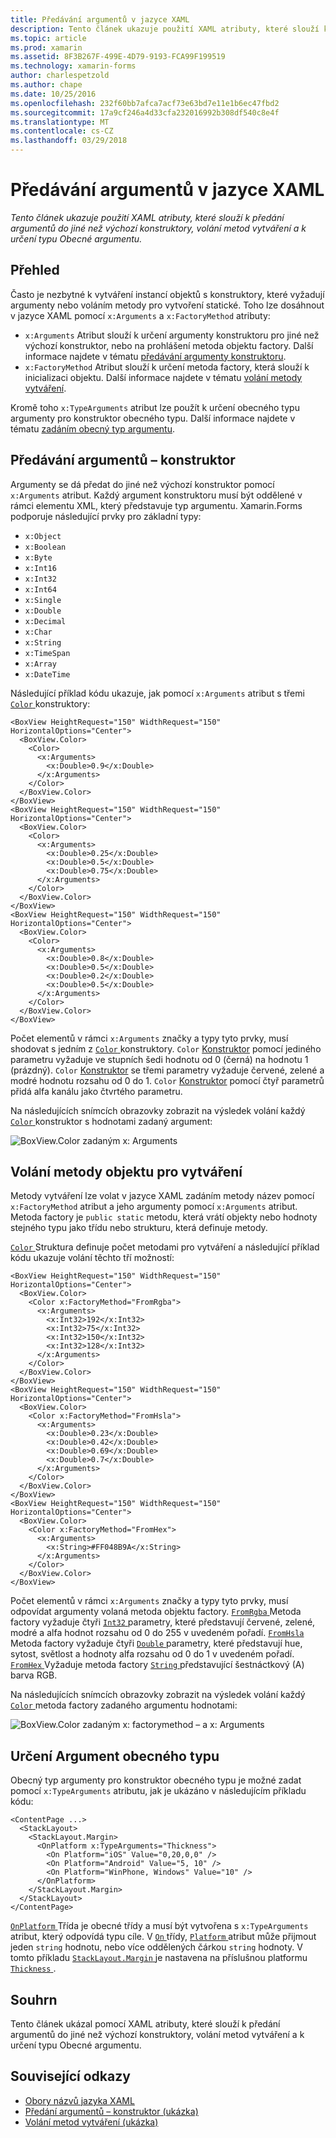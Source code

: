 ```yaml
---
title: Předávání argumentů v jazyce XAML
description: Tento článek ukazuje použití XAML atributy, které slouží k předání argumentů do jiné než výchozí konstruktory, volání metod vytváření a k určení typu Obecné argumentu.
ms.topic: article
ms.prod: xamarin
ms.assetid: 8F3B267F-499E-4D79-9193-FCA99F199519
ms.technology: xamarin-forms
author: charlespetzold
ms.author: chape
ms.date: 10/25/2016
ms.openlocfilehash: 232f60bb7afca7acf73e63bd7e11e1b6ec47fbd2
ms.sourcegitcommit: 17a9cf246a4d33cfa232016992b308df540c8e4f
ms.translationtype: MT
ms.contentlocale: cs-CZ
ms.lasthandoff: 03/29/2018
---
```

# <a name="passing-arguments-in-xaml"></a>Předávání argumentů v jazyce XAML

_Tento článek ukazuje použití XAML atributy, které slouží k předání argumentů do jiné než výchozí konstruktory, volání metod vytváření a k určení typu Obecné argumentu._

## <a name="overview"></a>Přehled

Často je nezbytné k vytváření instancí objektů s konstruktory, které vyžadují argumenty nebo voláním metody pro vytvoření statické. Toho lze dosáhnout v jazyce XAML pomocí `x:Arguments` a `x:FactoryMethod` atributy:

- `x:Arguments` Atribut slouží k určení argumenty konstruktoru pro jiné než výchozí konstruktor, nebo na prohlášení metoda objektu factory. Další informace najdete v tématu [předávání argumenty konstruktoru](#constructor_arguments).
- `x:FactoryMethod` Atribut slouží k určení metoda factory, která slouží k inicializaci objektu. Další informace najdete v tématu [volání metody vytváření](#factory_methods).

Kromě toho `x:TypeArguments` atribut lze použít k určení obecného typu argumenty pro konstruktor obecného typu. Další informace najdete v tématu [zadáním obecný typ argumentu](#generic_type_arguments).

<a name="constructor_arguments" />

## <a name="passing-constructor-arguments"></a>Předávání argumentů – konstruktor

Argumenty se dá předat do jiné než výchozí konstruktor pomocí `x:Arguments` atribut. Každý argument konstruktoru musí být oddělené v rámci elementu XML, který představuje typ argumentu. Xamarin.Forms podporuje následující prvky pro základní typy:

- `x:Object`
- `x:Boolean`
- `x:Byte`
- `x:Int16`
- `x:Int32`
- `x:Int64`
- `x:Single`
- `x:Double`
- `x:Decimal`
- `x:Char`
- `x:String`
- `x:TimeSpan`
- `x:Array`
- `x:DateTime`

Následující příklad kódu ukazuje, jak pomocí `x:Arguments` atribut s třemi [ `Color` ](https://developer.xamarin.com/api/type/Xamarin.Forms.Color/) konstruktory:

```xaml
<BoxView HeightRequest="150" WidthRequest="150" HorizontalOptions="Center">
  <BoxView.Color>
    <Color>
      <x:Arguments>
        <x:Double>0.9</x:Double>
      </x:Arguments>
    </Color>
  </BoxView.Color>
</BoxView>
<BoxView HeightRequest="150" WidthRequest="150" HorizontalOptions="Center">
  <BoxView.Color>
    <Color>
      <x:Arguments>
        <x:Double>0.25</x:Double>
        <x:Double>0.5</x:Double>
        <x:Double>0.75</x:Double>
      </x:Arguments>
    </Color>
  </BoxView.Color>
</BoxView>
<BoxView HeightRequest="150" WidthRequest="150" HorizontalOptions="Center">
  <BoxView.Color>
    <Color>
      <x:Arguments>
        <x:Double>0.8</x:Double>
        <x:Double>0.5</x:Double>
        <x:Double>0.2</x:Double>
        <x:Double>0.5</x:Double>
      </x:Arguments>
    </Color>
  </BoxView.Color>
</BoxView>
```

Počet elementů v rámci `x:Arguments` značky a typy tyto prvky, musí shodovat s jedním z [ `Color` ](https://developer.xamarin.com/api/type/Xamarin.Forms.Color/) konstruktory. `Color` [Konstruktor](https://developer.xamarin.com/api/constructor/Xamarin.Forms.Color.Color/p/System.Double/) pomocí jediného parametru vyžaduje ve stupních šedi hodnotu od 0 (černá) na hodnotu 1 (prázdný). `Color` [Konstruktor](https://developer.xamarin.com/api/constructor/Xamarin.Forms.Color.Color/p/System.Double/System.Double/System.Double/) se třemi parametry vyžaduje červené, zelené a modré hodnotu rozsahu od 0 do 1. `Color` [Konstruktor](https://developer.xamarin.com/api/constructor/Xamarin.Forms.Color.Color/p/System.Double/System.Double/System.Double/System.Double/) pomocí čtyř parametrů přidá alfa kanálu jako čtvrtého parametru.

Na následujících snímcích obrazovky zobrazit na výsledek volání každý [ `Color` ](https://developer.xamarin.com/api/type/Xamarin.Forms.Color/) konstruktor s hodnotami zadaný argument:

![](passing-arguments-images/passing-arguments.png "BoxView.Color zadaným x: Arguments")

<a name="factory_methods" />

## <a name="calling-factory-methods"></a>Volání metody objektu pro vytváření

Metody vytváření lze volat v jazyce XAML zadáním metody název pomocí `x:FactoryMethod` atribut a jeho argumenty pomocí `x:Arguments` atribut. Metoda factory je `public static` metodu, která vrátí objekty nebo hodnoty stejného typu jako třídu nebo strukturu, která definuje metody.

[ `Color` ](https://developer.xamarin.com/api/type/Xamarin.Forms.Color/) Struktura definuje počet metodami pro vytváření a následující příklad kódu ukazuje volání těchto tří možností:

```xaml
<BoxView HeightRequest="150" WidthRequest="150" HorizontalOptions="Center">
  <BoxView.Color>
    <Color x:FactoryMethod="FromRgba">
      <x:Arguments>
        <x:Int32>192</x:Int32>
        <x:Int32>75</x:Int32>
        <x:Int32>150</x:Int32>                      
        <x:Int32>128</x:Int32>
      </x:Arguments>
    </Color>
  </BoxView.Color>
</BoxView>
<BoxView HeightRequest="150" WidthRequest="150" HorizontalOptions="Center">
  <BoxView.Color>
    <Color x:FactoryMethod="FromHsla">
      <x:Arguments>
        <x:Double>0.23</x:Double>
        <x:Double>0.42</x:Double>
        <x:Double>0.69</x:Double>
        <x:Double>0.7</x:Double>
      </x:Arguments>
    </Color>
  </BoxView.Color>
</BoxView>
<BoxView HeightRequest="150" WidthRequest="150" HorizontalOptions="Center">
  <BoxView.Color>
    <Color x:FactoryMethod="FromHex">
      <x:Arguments>
        <x:String>#FF048B9A</x:String>
      </x:Arguments>
    </Color>
  </BoxView.Color>
</BoxView>
```

Počet elementů v rámci `x:Arguments` značky a typy tyto prvky, musí odpovídat argumenty volaná metoda objektu factory. [ `FromRgba` ](https://developer.xamarin.com/api/member/Xamarin.Forms.Color.FromRgba/p/System.Int32/System.Int32/System.Int32/System.Int32/) Metoda factory vyžaduje čtyři [ `Int32` ](https://docs.microsoft.com/dotnet/api/system.int32) parametry, které představují červené, zelené, modré a alfa hodnot rozsahu od 0 do 255 v uvedeném pořadí. [ `FromHsla` ](https://developer.xamarin.com/api/member/Xamarin.Forms.Color.FromHsla/p/System.Double/System.Double/System.Double/System.Double/) Metoda factory vyžaduje čtyři [ `Double` ](https://docs.microsoft.com/dotnet/api/system.double) parametry, které představují hue, sytost, světlost a hodnoty alfa rozsahu od 0 do 1 v uvedeném pořadí. [ `FromHex` ](https://developer.xamarin.com/api/member/Xamarin.Forms.Color.FromHex/p/System.String/) Vyžaduje metoda factory [ `String` ](https://docs.microsoft.com/dotnet/api/system.string) představující šestnáctkový (A) barva RGB.

Na následujících snímcích obrazovky zobrazit na výsledek volání každý [ `Color` ](https://developer.xamarin.com/api/type/Xamarin.Forms.Color/) metoda factory zadaného argumentu hodnotami:

![](passing-arguments-images/factory-methods.png "BoxView.Color zadaným x: factorymethod – a x: Arguments")

<a name="generic_type_arguments" />

## <a name="specifying-a-generic-type-argument"></a>Určení Argument obecného typu

Obecný typ argumenty pro konstruktor obecného typu je možné zadat pomocí `x:TypeArguments` atributu, jak je ukázáno v následujícím příkladu kódu:

```xaml
<ContentPage ...>
  <StackLayout>
    <StackLayout.Margin>
      <OnPlatform x:TypeArguments="Thickness">
        <On Platform="iOS" Value="0,20,0,0" />
        <On Platform="Android" Value="5, 10" />
        <On Platform="WinPhone, Windows" Value="10" />
      </OnPlatform>
    </StackLayout.Margin>
  </StackLayout>
</ContentPage>
```

[ `OnPlatform` ](https://developer.xamarin.com/api/type/Xamarin.Forms.OnPlatform%3CT%3E/) Třída je obecné třídy a musí být vytvořena s `x:TypeArguments` atribut, který odpovídá typu cíle. V [ `On` ](https://developer.xamarin.com/api/type/Xamarin.Forms.On/) třídy, [ `Platform` ](https://developer.xamarin.com/api/property/Xamarin.Forms.On.Platform/) atribut může přijmout jeden `string` hodnotu, nebo více oddělených čárkou `string` hodnoty. V tomto příkladu [ `StackLayout.Margin` ](https://developer.xamarin.com/api/property/Xamarin.Forms.View.Margin/) je nastavena na příslušnou platformu [ `Thickness` ](https://developer.xamarin.com/api/type/Xamarin.Forms.Thickness/).

## <a name="summary"></a>Souhrn

Tento článek ukázal pomocí XAML atributy, které slouží k předání argumentů do jiné než výchozí konstruktory, volání metod vytváření a k určení typu Obecné argumentu.


## <a name="related-links"></a>Související odkazy

- [Obory názvů jazyka XAML](~/xamarin-forms/xaml/namespaces.md)
- [Předání argumentů – konstruktor (ukázka)](https://developer.xamarin.com/samples/xamarin-forms/xaml/passingconstructorarguments/)
- [Volání metod vytváření (ukázka)](https://developer.xamarin.com/samples/xamarin-forms/xaml/callingfactorymethods/)
